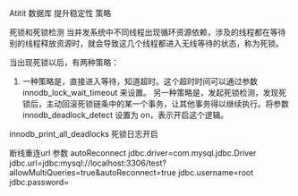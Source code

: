 Atitit 数据库 提升稳定性 策略


死锁和死锁检测
当并发系统中不同线程出现循环资源依赖，涉及的线程都在等待别的线程释放资源时，就会导致这几个线程都进入无线等待的状态，称为死锁。


当出现死锁以后，有两种策略：
1. 一种策略是，直接进入等待，知道超时。这个超时时间可以通过参数 innodb_lock_wait_timeout 来设置。
另一种策略是，发起死锁检测，发现死锁后，主动回滚死锁链条中的某一个事务，让其他事务得以继续执行。将参数 innodb_deadlock_detect 设置为 on，表示开启这个逻辑。


innodb_print_all_deadlocks 死锁日志开启

断线重连url 参数 autoReconnect
jdbc.driver=com.mysql.jdbc.Driver
jdbc.url=jdbc:mysql://localhost:3306/test?allowMultiQueries=true&autoReconnect=true
jdbc.username=root
jdbc.password=
